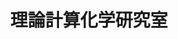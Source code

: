 ---
title: "理論計算化学研究室"
draft: false

# page title background image
bg_image: "images/banner/bg1.jpg"

# meta description ~100 letters in Japanese
description : "生体高分子集合・ソフトマテリアル系を対象とした分子シミュレーションによる現象や機能の解析と分子設計"

# Research image
image: "images/labs/flask.jpg"

# taxonomy
la_categories: "分子化学" # 分子化学 | 物質化学 | 反応化学
keywords: ["分子シミュレーション", "脂質・生体膜", "ソフトマテリアル"]

# faculties; label: true name and title
faculties:
- id: shinoda
  name: "\u7BE0\u7530 \u6E09 \u6559\u6388"


# contact info
contact:
- icon: ti-email
  link: mailto:shinoda@okayama-u.ac.jp
  name: shinoda@okayama-u.ac.jp
- icon: ti-mobile
  link: tel:086-251-7854
  name: 086-251-7854
- icon: ti-printer
  link: tel:086-251-7769
  name: FAX 086-251-7769


- name : "理論計算化学研究室"
  icon : "ti-world" # icon pack : https://themify.me/themify-icons
  link : "http://theocomp.chem.okayama-u.ac.jp/"

- name : "700-8530 岡山県岡山市津島中3－1－1"
  icon : "ti-location-pin" # icon pack : https://themify.me/themify-icons
  link : "#"

# type
type: "laboratory"
---